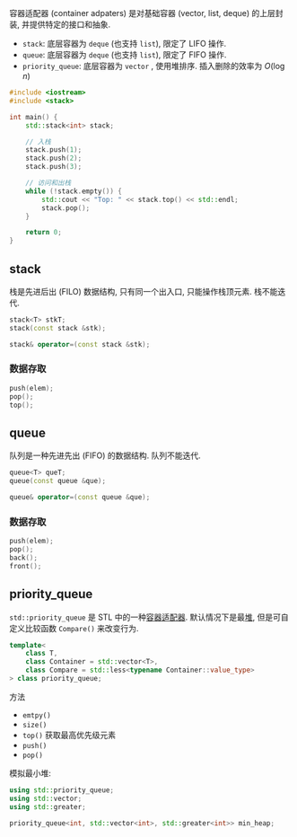 容器适配器 (container adpaters) 是对基础容器 (vector, list, deque) 的上层封装, 并提供特定的接口和抽象. 

- `stack`: 底层容器为 `deque` (也支持 `list`), 限定了 LIFO 操作.
- `queue`: 底层容器为 `deque` (也支持 `list`), 限定了 FIFO 操作.
- `priority_queue`: 底层容器为 `vector` , 使用堆排序. 插入删除的效率为 $O(\log n)$


```cpp
#include <iostream>
#include <stack>

int main() {
    std::stack<int> stack;

    // 入栈
    stack.push(1);
    stack.push(2);
    stack.push(3);

    // 访问和出栈
    while (!stack.empty()) {
        std::cout << "Top: " << stack.top() << std::endl;
        stack.pop();
    }

    return 0;
}

```

## stack

栈是先进后出 (FILO) 数据结构, 只有同一个出入口, 只能操作栈顶元素. 栈不能迭代.

```cpp
stack<T> stkT;
stack(const stack &stk);

stack& operator=(const stack &stk);
```

### 数据存取

```cpp
push(elem);
pop();
top();
```

## queue

队列是一种先进先出 (FIFO) 的数据结构. 队列不能迭代.

```cpp
queue<T> queT;
queue(const queue &que);

queue& operator=(const queue &que);
```

### 数据存取

```cpp
push(elem);
pop();
back();
front();
```

## priority_queue

`std::priority_queue` 是 STL 中的一种[容器适配器](容器适配器.md). 默认情况下是最[堆](../../../../Algorithm/树/binary%20heap.md), 但是可自定义比较函数 `Compare()` 来改变行为. 

```cpp
template<
	class T,
	class Container = std::vector<T>,
	class Compare = std::less<typename Container::value_type>
> class priority_queue;
```

方法
- `emtpy()`
- `size()`
- `top()` 获取最高优先级元素
- `push()`
- `pop()`

模拟最小堆:

```cpp
using std::priority_queue;
using std::vector;
using std::greater;

priority_queue<int, std::vector<int>, std::greater<int>> min_heap;
```